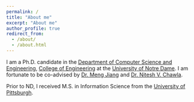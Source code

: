 ```yaml
---
permalink: /
title: "About me"
excerpt: "About me"
author_profile: true
redirect_from: 
  - /about/
  - /about.html
---
```


I am a Ph.D. candidate in the [Department of Computer Science and Engineering](https://cse.nd.edu/), [College of Engineering](https://engineering.nd.edu/) at the [University of Notre Dame](https://www.nd.edu/). I am fortunate to be co-advised by [Dr. Meng Jiang](http://www.meng-jiang.com/) and [Dr. Nitesh V. Chawla](https://niteshchawla.nd.edu/bio/).

Prior to ND, I received M.S. in Information Science from the [University of Pittsburgh](https://www.pitt.edu/).
